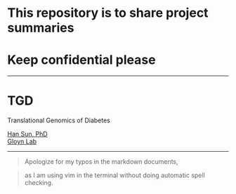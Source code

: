 # This repository is to share project summaries

# Keep confidential please 

----------

# TGD
Translational Genomics of Diabetes

[Han Sun, PhD](https://profiles.stanford.edu/han-sun) \
[Gloyn Lab](https://med.stanford.edu/genomics-of-diabetes.html)

----------

> Apologize for my typos in the markdown documents,

> as I am using vim in the terminal without doing automatic spell checking.


